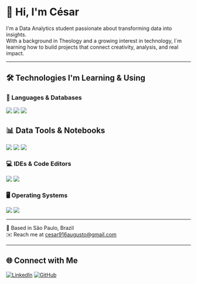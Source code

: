 # 👋 Hi, I'm César

I'm a Data Analytics student passionate about transforming data into insights.  
With a background in Theology and a growing interest in technology, I`m learning how to build projects that connect creativity, analysis, and real impact.


---


## 🛠️ Technologies I'm Learning & Using

### 🐍 Languages & Databases
<img src="https://img.shields.io/badge/Python-3776AB?style=for-the-badge&logo=python&logoColor=white" /> <img src="https://img.shields.io/badge/SQL-4479A1?style=for-the-badge&logo=postgresql&logoColor=white" /> <img src="https://img.shields.io/badge/MySQL-005C84?style=for-the-badge&logo=mysql&logoColor=white" />

## 📊 Data Tools & Notebooks  
<img src="https://img.shields.io/badge/Jupyter-F37626?style=for-the-badge&logo=jupyter&logoColor=white" /> <img src="https://img.shields.io/badge/pandas-150458?style=for-the-badge&logo=pandas&logoColor=white" /> <img src="https://img.shields.io/badge/NumPy-013243?style=for-the-badge&logo=numpy&logoColor=white" />

### 💻 IDEs & Code Editors
<img src="https://img.shields.io/badge/VSCode-007ACC?style=for-the-badge&logo=visual-studio-code&logoColor=white" /> <img src="https://img.shields.io/badge/PyCharm-000000?style=for-the-badge&logo=pycharm&logoColor=white" />

### 🖥️ Operating Systems
<img src="https://img.shields.io/badge/Linux-FCC624?style=for-the-badge&logo=linux&logoColor=black" /> <img src="https://img.shields.io/badge/Windows-0078D6?style=for-the-badge&logo=windows&logoColor=white" />


---

📍 Based in São Paulo, Brazil  
✉️ Reach me at cesar916augusto@gmail.com

---


## 🌐 Connect with Me

[![LinkedIn](https://img.shields.io/badge/LinkedIn-blue?logo=linkedin&style=for-the-badge)](https://www.linkedin.com/in/your-profile-here)   [![GitHub](https://img.shields.io/badge/GitHub-000?logo=github&style=for-the-badge)](https://github.com/yourusername)
